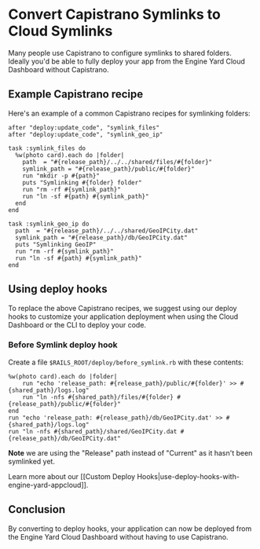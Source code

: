 # Convert Capistrano Symlinks to Cloud Symlinks

Many people use Capistrano to configure symlinks to shared folders.  
Ideally you'd be able to fully deploy your app from the Engine Yard Cloud Dashboard without Capistrano.

## Example Capistrano recipe

Here's an example of a common Capistrano recipes for symlinking folders:


    after "deploy:update_code", "symlink_files"
    after "deploy:update_code", "symlink_geo_ip"
    
    task :symlink_files do
      %w(photo card).each do |folder|
        path  = "#{release_path}/../../shared/files/#{folder}"
        symlink_path = "#{release_path}/public/#{folder}"
        run "mkdir -p #{path}"
        puts "Symlinking #{folder} folder"
        run "rm -rf #{symlink_path}"
        run "ln -sf #{path} #{symlink_path}"
      end
    end
    
    task :symlink_geo_ip do
      path  = "#{release_path}/../../shared/GeoIPCity.dat"
      symlink_path = "#{release_path}/db/GeoIPCity.dat"
      puts "Symlinking GeoIP"
      run "rm -rf #{symlink_path}"
      run "ln -sf #{path} #{symlink_path}"
    end

## Using deploy hooks

To replace the above Capistrano recipes, we suggest using our deploy hooks to customize your
application deployment when using the Cloud Dashboard or the CLI to deploy your code.

### Before Symlink deploy hook

Create a file `$RAILS_ROOT/deploy/before_symlink.rb` with these contents:


    %w(photo card).each do |folder|
        run "echo 'release_path: #{release_path}/public/#{folder}' >> #{shared_path}/logs.log"
        run "ln -nfs #{shared_path}/files/#{folder} #{release_path}/public/#{folder}"
    end
    run "echo 'release_path: #{release_path}/db/GeoIPCity.dat' >> #{shared_path}/logs.log"
    run "ln -nfs #{shared_path}/shared/GeoIPCity.dat #{release_path}/db/GeoIPCity.dat"


**Note** we are using the "Release" path instead of "Current" as it hasn't been symlinked yet.

Learn more about our [[Custom Deploy Hooks|use-deploy-hooks-with-engine-yard-appcloud]].

## Conclusion

By converting to deploy hooks, your application can now be deployed from the Engine Yard Cloud 
Dashboard without having to use Capistrano.
